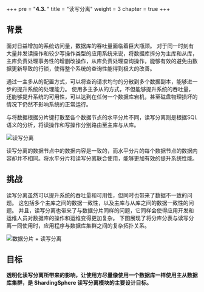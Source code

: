 +++
pre = "<b>4.3. </b>"
title = "读写分离"
weight = 3
chapter = true
+++

## 背景

面对日益增加的系统访问量，数据库的吞吐量面临着巨大瓶颈。
对于同一时刻有大量并发读操作和较少写操作类型的应用系统来说，将数据库拆分为主库和从库，主库负责处理事务性的增删改操作，从库负责处理查询操作，能够有效的避免由数据更新导致的行锁，使得整个系统的查询性能得到极大的改善。

通过一主多从的配置方式，可以将查询请求均匀的分散到多个数据副本，能够进一步的提升系统的处理能力。
使用多主多从的方式，不但能够提升系统的吞吐量，还能够提升系统的可用性，可以达到在任何一个数据库宕机，甚至磁盘物理损坏的情况下仍然不影响系统的正常运行。

与将数据根据分片键打散至各个数据节点的水平分片不同，读写分离则是根据SQL语义的分析，将读操作和写操作分别路由至主库与从库。

![读写分离](https://shardingsphere.apache.org/document/current/img/readwrite-splitting/readwrite-splitting-standalone.png)

读写分离的数据节点中的数据内容是一致的，而水平分片的每个数据节点的数据内容却并不相同。将水平分片和读写分离联合使用，能够更加有效的提升系统性能。

## 挑战

读写分离虽然可以提升系统的吞吐量和可用性，但同时也带来了数据不一致的问题。
这包括多个主库之间的数据一致性，以及主库与从库之间的数据一致性的问题。
并且，读写分离也带来了与数据分片同样的问题，它同样会使得应用开发和运维人员对数据库的操作和运维变得更加复杂。
下图展现了将分库分表与读写分离一同使用时，应用程序与数据库集群之间的复杂拓扑关系。

![数据分片 + 读写分离](https://shardingsphere.apache.org/document/current/img/readwrite-splitting/sharding-and-readwrite-splitting.png)

## 目标

**透明化读写分离所带来的影响，让使用方尽量像使用一个数据库一样使用主从数据库集群，是 ShardingSphere 读写分离模块的主要设计目标。**
